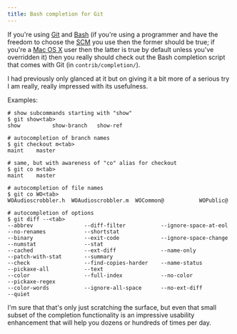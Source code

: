 ```yaml
---
title: Bash completion for Git
---
```


If you're using [Git](http://www.wincent.com/knowledge-base/Git) and [Bash](http://www.wincent.com/knowledge-base/Bash) (if you're using a programmer and have the freedom to choose the [SCM](http://www.wincent.com/knowledge-base/SCM) you use then the former should be true; if you're a [Mac OS X](http://www.wincent.com/knowledge-base/Mac%20OS%20X) user then the latter is true by default unless you've overridden it) then you really should check out the Bash completion script that comes with Git (in `contrib/completion/`).

I had previously only glanced at it but on giving it a bit more of a serious try I am really, really impressed with its usefulness.

Examples:

    # show subcommands starting with "show"
    $ git show<tab>
    show          show-branch   show-ref

    # autocompletion of branch names
    $ git checkout m<tab>
    maint    master

    # same, but with awareness of "co" alias for checkout
    $ git co m<tab>
    maint    master

    # autocompletion of file names
    $ git co WO<tab>
    WOAudioscrobbler.h  WOAudioscrobbler.m  WOCommon@           WOPublic@

    # autocompletion of options
    $ git diff --<tab>
    --abbrev                --diff-filter           --ignore-space-at-eol   --no-renames            --shortstat 
    --binary                --exit-code             --ignore-space-change   --numstat               --stat 
    --cached                --ext-diff              --name-only             --patch-with-stat       --summary 
    --check                 --find-copies-harder    --name-status           --pickaxe-all           --text 
    --color                 --full-index            --no-color              --pickaxe-regex         
    --color-words           --ignore-all-space      --no-ext-diff           --quiet

I'm sure that that's only just scratching the surface, but even that small subset of the completion functionality is an impressive usability enhancement that will help you dozens or hundreds of times per day.
